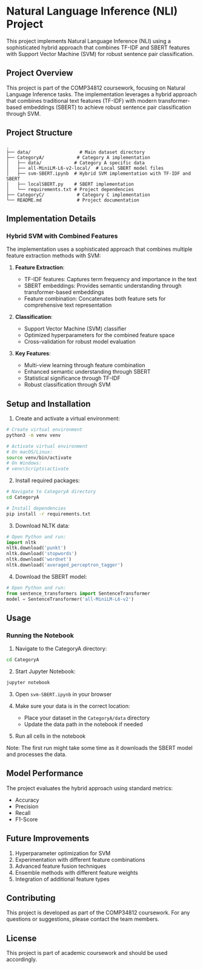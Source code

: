# Natural Language Inference (NLI) Project

This project implements Natural Language Inference (NLI) using a sophisticated hybrid approach that combines TF-IDF and SBERT features with Support Vector Machine (SVM) for robust sentence pair classification.

## Project Overview

This project is part of the COMP34812 coursework, focusing on Natural Language Inference tasks. The implementation leverages a hybrid approach that combines traditional text features (TF-IDF) with modern transformer-based embeddings (SBERT) to achieve robust sentence pair classification through SVM.

## Project Structure

```
.
├── data/                  # Main dataset directory
├── CategoryA/            # Category A implementation
│   ├── data/            # Category A specific data
│   ├── all-MiniLM-L6-v2-local/  # Local SBERT model files
│   ├── svm-SBERT.ipynb  # Hybrid SVM implementation with TF-IDF and SBERT
│   ├── localSBERT.py    # SBERT implementation
│   └── requirements.txt # Project dependencies
├── CategoryC/            # Category C implementation
└── README.md             # Project documentation
```

## Implementation Details

### Hybrid SVM with Combined Features
The implementation uses a sophisticated approach that combines multiple feature extraction methods with SVM:

1. **Feature Extraction**:
   - TF-IDF features: Captures term frequency and importance in the text
   - SBERT embeddings: Provides semantic understanding through transformer-based embeddings
   - Feature combination: Concatenates both feature sets for comprehensive text representation

2. **Classification**:
   - Support Vector Machine (SVM) classifier
   - Optimized hyperparameters for the combined feature space
   - Cross-validation for robust model evaluation

3. **Key Features**:
   - Multi-view learning through feature combination
   - Enhanced semantic understanding through SBERT
   - Statistical significance through TF-IDF
   - Robust classification through SVM

## Setup and Installation

1. Create and activate a virtual environment:
```bash
# Create virtual environment
python3 -m venv venv

# Activate virtual environment
# On macOS/Linux:
source venv/bin/activate
# On Windows:
# venv\Scripts\activate
```

2. Install required packages:
```bash
# Navigate to CategoryA directory
cd CategoryA

# Install dependencies
pip install -r requirements.txt
```

3. Download NLTK data:
```python
# Open Python and run:
import nltk
nltk.download('punkt')
nltk.download('stopwords')
nltk.download('wordnet')
nltk.download('averaged_perceptron_tagger')
```

4. Download the SBERT model:
```python
# Open Python and run:
from sentence_transformers import SentenceTransformer
model = SentenceTransformer('all-MiniLM-L6-v2')
```

## Usage

### Running the Notebook

1. Navigate to the CategoryA directory:
```bash
cd CategoryA
```

2. Start Jupyter Notebook:
```bash
jupyter notebook
```

3. Open `svm-SBERT.ipynb` in your browser

4. Make sure your data is in the correct location:
   - Place your dataset in the `CategoryA/data` directory
   - Update the data path in the notebook if needed

5. Run all cells in the notebook

Note: The first run might take some time as it downloads the SBERT model and processes the data.

## Model Performance

The project evaluates the hybrid approach using standard metrics:
- Accuracy
- Precision
- Recall
- F1-Score

## Future Improvements

1. Hyperparameter optimization for SVM
2. Experimentation with different feature combinations
3. Advanced feature fusion techniques
4. Ensemble methods with different feature weights
5. Integration of additional feature types

## Contributing

This project is developed as part of the COMP34812 coursework. For any questions or suggestions, please contact the team members.

## License

This project is part of academic coursework and should be used accordingly. 